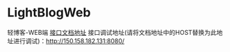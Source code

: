 # LightBlogWeb
轻博客-WEB端
[接口文档地址](https://apiopen.org/api.html)
接口调试地址(请将文档地址中的HOST替换为此地址进行调试)：http://150.158.182.131:8080/
